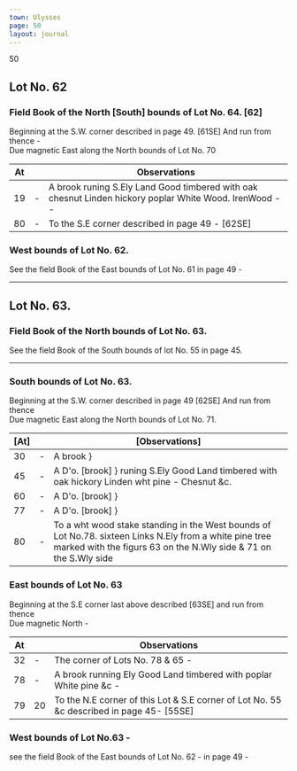 ```yaml
---
town: Ulysses
page: 50
layout: journal
---
```


50

## Lot No. 62

### Field Book of the North [South] bounds of Lot No. 64. [62]

Beginning at the S.W. corner described in page 49. [61SE] And run from thence - \
Due magnetic East along the North bounds of Lot No. 70

| At |    | Observations |
| -- | -- | ------------ |
| 19 | - | A brook runing S.Ely Land Good timbered with oak chesnut Linden hickory poplar White Wood. IrenWood - -
| 80 | - | To the S.E corner described in page 49 - [62SE]

### West bounds of Lot No. 62.

See the field Book of the East bounds of Lot No. 61 in page 49 -

---

## Lot No. 63.

### Field Book of the North bounds of Lot No. 63.

See the field Book of the South bounds of lot No. 55 in page 45.

---

### South bounds of Lot No. 63.

Beginning at the S.W. corner described in page 49 [62SE] And run from thence \
Due magnetic East along the North bounds of Lot No. 71.

| [At] |    | [Observations] |
| -- | -- | ------------ |
| 30 | - | A brook } 
| 45 | - | A D'o. [brook] } runing S.Ely Good Land timbered with oak hickory Linden wht pine - Chesnut &c.
| 60 | - | A D'o. [brook] } 
| 77 | - | A D'o. [brook] } 
| 80 | - | To a wht wood stake standing in the West bounds of Lot No.78. sixteen Links N.Ely from a white pine tree marked with the figurs 63 on the N.Wly side & 71 on the S.Wly side

### East bounds of Lot No. 63

Beginning at the S.E corner last above described [63SE] and run from thence \
Due magnetic North -

| At |    | Observations |
| -- | -- | ------------ |
| 32 | - | The corner of Lots No. 78 & 65 -
| 78 | - | A brook running Ely Good Land timbered with poplar White pine &c -
| 79 | 20 | To the N.E corner of this Lot & S.E corner of Lot No. 55 &c described in page 45- [55SE]

### West bounds of Lot No.63 -

see the field Book of the East bounds of Lot No. 62 - in page 49 -
